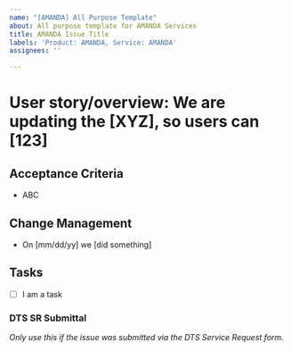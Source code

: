 ```yaml
---
name: "[AMANDA] All Purpose Template"
about: All purpose template for AMANDA Services
title: AMANDA Issue Title
labels: 'Product: AMANDA, Service: AMANDA'
assignees: ''

---
```


# User story/overview: We are updating the [XYZ], so users can [123] 

## Acceptance Criteria  
- ABC 

## Change Management 
- On [mm/dd/yy] we [did something]
 

## Tasks 

- [ ]  I am a task

 

### DTS SR Submittal 

_Only use this if the issue was submitted via the DTS Service Request form._
